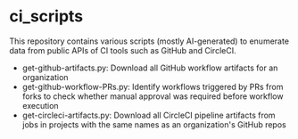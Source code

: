 # ci_scripts
This repository contains various scripts (mostly AI-generated) to enumerate data from public APIs of CI tools such as GitHub and CircleCI.

- get-github-artifacts.py: Download all GitHub workflow artifacts for an organization 
- get-github-workflow-PRs.py: Identify workflows triggered by PRs from forks to check whether manual approval was required before workflow execution
- get-circleci-artifacts.py: Download all CircleCI pipeline artifacts from jobs in projects with the same names as an organization's GitHub repos
